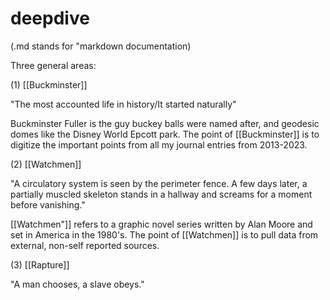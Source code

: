 # deepdive

(.md stands for "markdown documentation)

Three general areas:

(1) [[Buckminster]]

"The most accounted life in history/It started naturally"

Buckminster Fuller is the guy buckey balls were named after, and geodesic domes like the Disney World Epcott park. The point of [[Buckminster]] is to digitize the important points from all my journal entries from 2013-2023.


(2) [[Watchmen]]

 "A circulatory system is seen by the perimeter fence. A few days later, a partially muscled skeleton stands in a hallway and screams for a moment before vanishing."

[[Watchmen"]] refers to a graphic novel series written by Alan Moore and set in America in the 1980's. The point of [[Watchmen]] is to pull data from external, non-self reported sources.

(3) [[Rapture]]

"A man chooses, a slave obeys."

